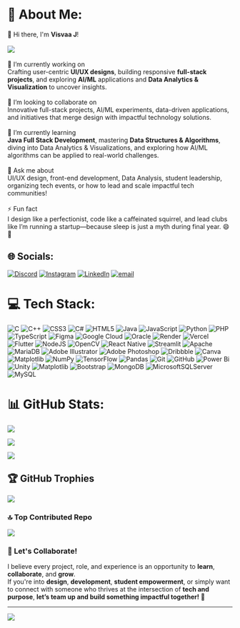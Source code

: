 # 💫 About Me:
👋 Hi there, I'm **Visvaa J**!<br><br>
![](https://komarev.com/ghpvc/?username=Visvaajv&color=blue)
<br><br>🔭 I’m currently working on  <br>Crafting user-centric **UI/UX designs**, building responsive **full-stack projects**, and exploring **AI/ML** applications and **Data Analytics & Visualization** to uncover insights.<br><br>👯 I’m looking to collaborate on  <br>Innovative full-stack projects, AI/ML experiments, data-driven applications, and initiatives that merge design with impactful technology solutions.<br><br>🌱 I’m currently learning  <br>**Java Full Stack Development**, mastering **Data Structures & Algorithms**, diving into Data Analytics & Visualizations, and exploring how AI/ML algorithms can be applied to real-world challenges.<br><br>💬 Ask me about  <br>UI/UX design, front-end development, Data Analysis, student leadership, organizing tech events, or how to lead and scale impactful tech communities!<br><br>⚡ Fun fact  <br>I design like a perfectionist, code like a caffeinated squirrel, and lead clubs like I’m running a startup—because sleep is just a myth during final year. 😄🚀


## 🌐 Socials:
[![Discord](https://img.shields.io/badge/Discord-%237289DA.svg?logo=discord&logoColor=white)](https://discord.gg/visvaaj) [![Instagram](https://img.shields.io/badge/Instagram-%23E4405F.svg?logo=Instagram&logoColor=white)](https://instagram.com/visvaa.j) [![LinkedIn](https://img.shields.io/badge/LinkedIn-%230077B5.svg?logo=linkedin&logoColor=white)](https://linkedin.com/in/VISVAA) [![email](https://img.shields.io/badge/Email-D14836?logo=gmail&logoColor=white)](mailto:visvaajegadheesvaran@gmail.com) 

# 💻 Tech Stack:
![C](https://img.shields.io/badge/c-%2300599C.svg?style=flat&logo=c&logoColor=white) ![C++](https://img.shields.io/badge/c++-%2300599C.svg?style=flat&logo=c%2B%2B&logoColor=white) ![CSS3](https://img.shields.io/badge/css3-%231572B6.svg?style=flat&logo=css3&logoColor=white) ![C#](https://img.shields.io/badge/c%23-%23239120.svg?style=flat&logo=csharp&logoColor=white) ![HTML5](https://img.shields.io/badge/html5-%23E34F26.svg?style=flat&logo=html5&logoColor=white) ![Java](https://img.shields.io/badge/java-%23ED8B00.svg?style=flat&logo=openjdk&logoColor=white) ![JavaScript](https://img.shields.io/badge/javascript-%23323330.svg?style=flat&logo=javascript&logoColor=%23F7DF1E) ![Python](https://img.shields.io/badge/python-3670A0?style=flat&logo=python&logoColor=ffdd54) ![PHP](https://img.shields.io/badge/php-%23777BB4.svg?style=flat&logo=php&logoColor=white) ![TypeScript](https://img.shields.io/badge/typescript-%23007ACC.svg?style=flat&logo=typescript&logoColor=white) ![Figma](https://img.shields.io/badge/figma-%23F24E1E.svg?style=flat&logo=figma&logoColor=white) ![Google Cloud](https://img.shields.io/badge/GoogleCloud-%234285F4.svg?style=flat&logo=google-cloud&logoColor=white) ![Oracle](https://img.shields.io/badge/Oracle-F80000?style=flat&logo=oracle&logoColor=white) ![Render](https://img.shields.io/badge/Render-%46E3B7.svg?style=flat&logo=render&logoColor=white) ![Vercel](https://img.shields.io/badge/vercel-%23000000.svg?style=flat&logo=vercel&logoColor=white) ![Flutter](https://img.shields.io/badge/Flutter-%2302569B.svg?style=flat&logo=Flutter&logoColor=white) ![NodeJS](https://img.shields.io/badge/node.js-6DA55F?style=flat&logo=node.js&logoColor=white) ![OpenCV](https://img.shields.io/badge/opencv-%23white.svg?style=flat&logo=opencv&logoColor=white) ![React Native](https://img.shields.io/badge/react_native-%2320232a.svg?style=flat&logo=react&logoColor=%2361DAFB) ![Streamlit](https://img.shields.io/badge/Streamlit-%23FE4B4B.svg?style=flat&logo=streamlit&logoColor=white) ![Apache](https://img.shields.io/badge/apache-%23D42029.svg?style=flat&logo=apache&logoColor=white) ![MariaDB](https://img.shields.io/badge/MariaDB-003545?style=flat&logo=mariadb&logoColor=white) ![Adobe Illustrator](https://img.shields.io/badge/adobe%20illustrator-%23FF9A00.svg?style=flat&logo=adobe%20illustrator&logoColor=white) ![Adobe Photoshop](https://img.shields.io/badge/adobe%20photoshop-%2331A8FF.svg?style=flat&logo=adobe%20photoshop&logoColor=white) ![Dribbble](https://img.shields.io/badge/Dribbble-EA4C89?style=flat&logo=dribbble&logoColor=white) ![Canva](https://img.shields.io/badge/Canva-%2300C4CC.svg?style=flat&logo=Canva&logoColor=white) ![Matplotlib](https://img.shields.io/badge/Matplotlib-%23ffffff.svg?style=flat&logo=Matplotlib&logoColor=black) ![NumPy](https://img.shields.io/badge/numpy-%23013243.svg?style=flat&logo=numpy&logoColor=white) ![TensorFlow](https://img.shields.io/badge/TensorFlow-%23FF6F00.svg?style=flat&logo=TensorFlow&logoColor=white) ![Pandas](https://img.shields.io/badge/pandas-%23150458.svg?style=flat&logo=pandas&logoColor=white) ![Git](https://img.shields.io/badge/git-%23F05033.svg?style=flat&logo=git&logoColor=white) ![GitHub](https://img.shields.io/badge/github-%23121011.svg?style=flat&logo=github&logoColor=white) ![Power Bi](https://img.shields.io/badge/power_bi-F2C811?style=flat&logo=powerbi&logoColor=black) ![Unity](https://img.shields.io/badge/unity-%23000000.svg?style=flat&logo=unity&logoColor=white) ![Matplotlib](https://img.shields.io/badge/Matplotlib-%23ffffff.svg?style=flat&logo=Matplotlib&logoColor=black) ![Bootstrap](https://img.shields.io/badge/bootstrap-%238511FA.svg?style=flat&logo=bootstrap&logoColor=white) ![MongoDB](https://img.shields.io/badge/MongoDB-%234ea94b.svg?style=flat&logo=mongodb&logoColor=white) ![MicrosoftSQLServer](https://img.shields.io/badge/Microsoft%20SQL%20Server-CC2927?style=flat&logo=microsoft%20sql%20server&logoColor=white) ![MySQL](https://img.shields.io/badge/mysql-4479A1.svg?style=flat&logo=mysql&logoColor=white)
# 📊 GitHub Stats:
![](https://github-readme-stats.vercel.app/api?username=Visvaajv&theme=highcontrast&hide_border=false&include_all_commits=true&count_private=true)<br/>

![](https://nirzak-streak-stats.vercel.app/?user=Visvaajv&theme=highcontrast&hide_border=false)<br/>

![](https://github-readme-stats.vercel.app/api/top-langs/?username=Visvaajv&theme=highcontrast&hide_border=false&include_all_commits=true&count_private=true&layout=compact)

## 🏆 GitHub Trophies
![](https://github-profile-trophy.vercel.app/?username=Visvaajv&theme=radical&no-frame=false&no-bg=false&margin-w=4)

### 🔝 Top Contributed Repo
![](https://github-contributor-stats.vercel.app/api?username=Visvaajv&limit=5&theme=highcontrast&combine_all_yearly_contributions=true)

### 🚀 Let's Collaborate!

I believe every project, role, and experience is an opportunity to **learn**, **collaborate**, and **grow**.  
If you're into **design**, **development**, **student empowerment**, or simply want to connect with someone who thrives at the intersection of **tech and purpose**, **let’s team up and build something impactful together!** 🌟

---
[![](https://visitcount.itsvg.in/api?id=Visvaajv&icon=0&color=0)](https://visitcount.itsvg.in)


<!-- Proudly created with GPRM ( https://gprm.itsvg.in ) -->
